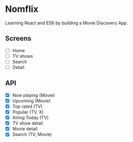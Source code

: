 # Nomflix

Learning React and ES6 by building a Movie Discovery App.

## Screens

- [ ] Home
- [ ] TV shows
- [ ] Search
- [ ] Detail

## API

- [x] Now playing (Movie)
- [x] Upcoming (Movie)
- [x] Top rated (TV)
- [x] Popular (TV, X)
- [x] Airing Today (TV)
- [x] TV show detail
- [x] Movie detail
- [x] Search (TV, Movie)
